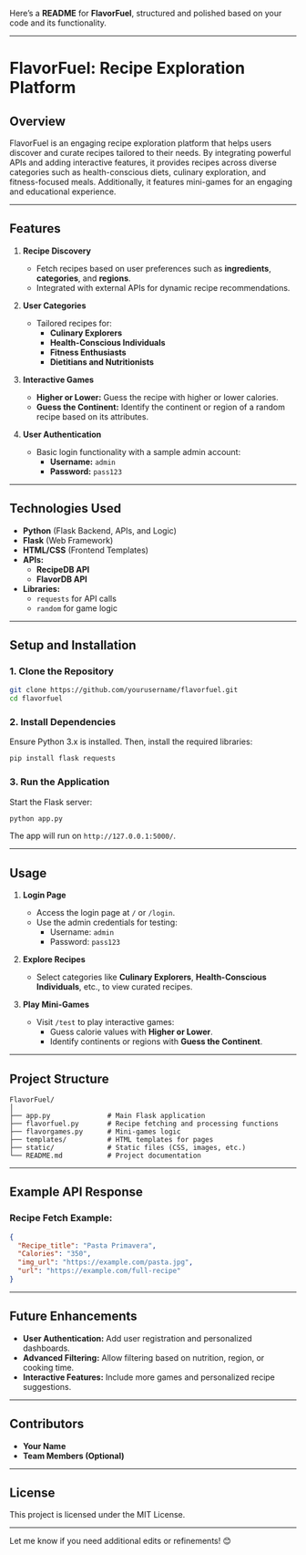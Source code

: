 Here’s a **README** for **FlavorFuel**, structured and polished based on your code and its functionality.

---

# **FlavorFuel: Recipe Exploration Platform**  

## **Overview**  
FlavorFuel is an engaging recipe exploration platform that helps users discover and curate recipes tailored to their needs. By integrating powerful APIs and adding interactive features, it provides recipes across diverse categories such as health-conscious diets, culinary exploration, and fitness-focused meals. Additionally, it features mini-games for an engaging and educational experience.

---

## **Features**  

1. **Recipe Discovery**  
   - Fetch recipes based on user preferences such as **ingredients**, **categories**, and **regions**.  
   - Integrated with external APIs for dynamic recipe recommendations.  

2. **User Categories**  
   - Tailored recipes for:  
     - **Culinary Explorers**  
     - **Health-Conscious Individuals**  
     - **Fitness Enthusiasts**  
     - **Dietitians and Nutritionists**  

3. **Interactive Games**  
   - **Higher or Lower:** Guess the recipe with higher or lower calories.  
   - **Guess the Continent:** Identify the continent or region of a random recipe based on its attributes.  

4. **User Authentication**  
   - Basic login functionality with a sample admin account:  
     - **Username:** `admin`  
     - **Password:** `pass123`  

---

## **Technologies Used**  
- **Python** (Flask Backend, APIs, and Logic)  
- **Flask** (Web Framework)  
- **HTML/CSS** (Frontend Templates)  
- **APIs:**  
  - **RecipeDB API**  
  - **FlavorDB API**  
- **Libraries:**  
  - `requests` for API calls  
  - `random` for game logic  

---

## **Setup and Installation**  

### **1. Clone the Repository**  
```bash
git clone https://github.com/yourusername/flavorfuel.git
cd flavorfuel
```

### **2. Install Dependencies**  
Ensure Python 3.x is installed. Then, install the required libraries:  
```bash
pip install flask requests
```

### **3. Run the Application**  
Start the Flask server:  
```bash
python app.py
```
The app will run on `http://127.0.0.1:5000/`.

---

## **Usage**  

1. **Login Page**  
   - Access the login page at `/` or `/login`.  
   - Use the admin credentials for testing:  
     - Username: `admin`  
     - Password: `pass123`  

2. **Explore Recipes**  
   - Select categories like **Culinary Explorers**, **Health-Conscious Individuals**, etc., to view curated recipes.  

3. **Play Mini-Games**  
   - Visit `/test` to play interactive games:  
     - Guess calorie values with **Higher or Lower**.  
     - Identify continents or regions with **Guess the Continent**.  

---

## **Project Structure**  
```plaintext
FlavorFuel/
│
├── app.py              # Main Flask application
├── flavorfuel.py       # Recipe fetching and processing functions
├── flavorgames.py      # Mini-games logic
├── templates/          # HTML templates for pages
├── static/             # Static files (CSS, images, etc.)
└── README.md           # Project documentation
```

---

## **Example API Response**  
### **Recipe Fetch Example:**  
```json
{
  "Recipe_title": "Pasta Primavera",
  "Calories": "350",
  "img_url": "https://example.com/pasta.jpg",
  "url": "https://example.com/full-recipe"
}
```

---

## **Future Enhancements**  
- **User Authentication:** Add user registration and personalized dashboards.  
- **Advanced Filtering:** Allow filtering based on nutrition, region, or cooking time.  
- **Interactive Features:** Include more games and personalized recipe suggestions.  

---

## **Contributors**  
- **Your Name**  
- **Team Members (Optional)**  

---

## **License**  
This project is licensed under the MIT License.  

---

Let me know if you need additional edits or refinements! 😊
